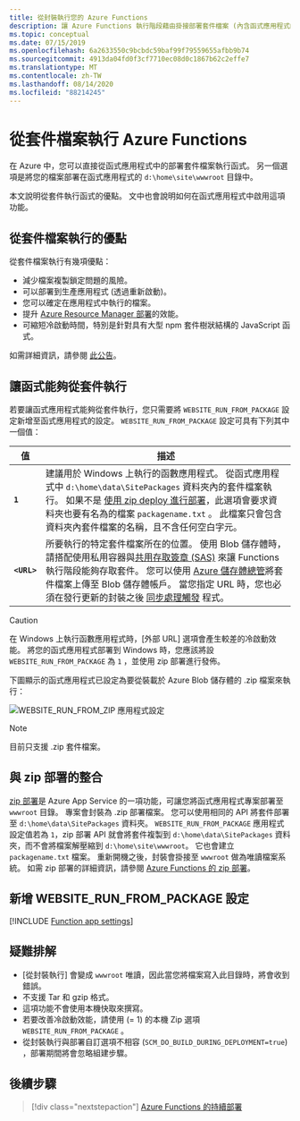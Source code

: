 ```yaml
---
title: 從封裝執行您的 Azure Functions
description: 讓 Azure Functions 執行階段藉由掛接部署套件檔案 (內含函式應用程式的專案檔) 來執行函式。
ms.topic: conceptual
ms.date: 07/15/2019
ms.openlocfilehash: 6a2633550c9bcbdc59baf99f79559655afbb9b74
ms.sourcegitcommit: 4913da04fd0f3cf7710ec08d0c1867b62c2effe7
ms.translationtype: MT
ms.contentlocale: zh-TW
ms.lasthandoff: 08/14/2020
ms.locfileid: "88214245"
---
```

# <a name="run-your-azure-functions-from-a-package-file"></a>從套件檔案執行 Azure Functions

在 Azure 中，您可以直接從函式應用程式中的部署套件檔案執行函式。 另一個選項是將您的檔案部署在函式應用程式的 `d:\home\site\wwwroot` 目錄中。

本文說明從套件執行函式的優點。 文中也會說明如何在函式應用程式中啟用這項功能。

## <a name="benefits-of-running-from-a-package-file"></a>從套件檔案執行的優點
  
從套件檔案執行有幾項優點：

+ 減少檔案複製鎖定問題的風險。
+ 可以部署到生產應用程式 (透過重新啟動)。
+ 您可以確定在應用程式中執行的檔案。
+ 提升 [Azure Resource Manager 部署](functions-infrastructure-as-code.md)的效能。
+ 可縮短冷啟動時間，特別是針對具有大型 npm 套件樹狀結構的 JavaScript 函式。

如需詳細資訊，請參閱 [此公告](https://github.com/Azure/app-service-announcements/issues/84)。

## <a name="enabling-functions-to-run-from-a-package"></a>讓函式能夠從套件執行

若要讓函式應用程式能夠從套件執行，您只需要將 `WEBSITE_RUN_FROM_PACKAGE` 設定新增至函式應用程式的設定。 `WEBSITE_RUN_FROM_PACKAGE` 設定可具有下列其中一個值：

| 值  | 描述  |
|---------|---------|
| **`1`**  | 建議用於 Windows 上執行的函數應用程式。 從函式應用程式中 `d:\home\data\SitePackages` 資料夾內的套件檔案執行。 如果不是 [使用 zip deploy 進行部署](#integration-with-zip-deployment)，此選項會要求資料夾也要有名為的檔案 `packagename.txt` 。 此檔案只會包含資料夾內套件檔案的名稱，且不含任何空白字元。 |
|**`<URL>`**  | 所要執行的特定套件檔案所在的位置。 使用 Blob 儲存體時，請搭配使用私用容器與[共用存取簽章 (SAS)](../vs-azure-tools-storage-manage-with-storage-explorer.md#generate-a-sas-in-storage-explorer) 來讓 Functions 執行階段能夠存取套件。 您可以使用 [Azure 儲存體總管](../vs-azure-tools-storage-manage-with-storage-explorer.md)將套件檔案上傳至 Blob 儲存體帳戶。 當您指定 URL 時，您也必須在發行更新的封裝之後 [同步處理觸發](functions-deployment-technologies.md#trigger-syncing) 程式。 |

> [!CAUTION]
> 在 Windows 上執行函數應用程式時，[外部 URL] 選項會產生較差的冷啟動效能。 將您的函式應用程式部署到 Windows 時，您應該將設 `WEBSITE_RUN_FROM_PACKAGE` 為 `1` ，並使用 zip 部署進行發佈。

下圖顯示的函式應用程式已設定為要從裝載於 Azure Blob 儲存體的 .zip 檔案來執行：

![WEBSITE_RUN_FROM_ZIP 應用程式設定](./media/run-functions-from-deployment-package/run-from-zip-app-setting-portal.png)

> [!NOTE]
> 目前只支援 .zip 套件檔案。

## <a name="integration-with-zip-deployment"></a>與 zip 部署的整合

[zip 部署][Zip deployment for Azure Functions]是 Azure App Service 的一項功能，可讓您將函式應用程式專案部署至 `wwwroot` 目錄。 專案會封裝為 .zip 部署檔案。 您可以使用相同的 API 將套件部署至 `d:\home\data\SitePackages` 資料夾。 `WEBSITE_RUN_FROM_PACKAGE` 應用程式設定值若為 `1`，zip 部署 API 就會將套件複製到 `d:\home\data\SitePackages` 資料夾，而不會將檔案解壓縮到 `d:\home\site\wwwroot`。 它也會建立 `packagename.txt` 檔案。 重新開機之後，封裝會掛接至 `wwwroot` 做為唯讀檔案系統。 如需 zip 部署的詳細資訊，請參閱 [Azure Functions 的 zip 部署](deployment-zip-push.md)。

## <a name="adding-the-website_run_from_package-setting"></a>新增 WEBSITE_RUN_FROM_PACKAGE 設定

[!INCLUDE [Function app settings](../../includes/functions-app-settings.md)]


## <a name="troubleshooting"></a>疑難排解

- [從封裝執行] 會變成 `wwwroot` 唯讀，因此當您將檔案寫入此目錄時，將會收到錯誤。
- 不支援 Tar 和 gzip 格式。
- 這項功能不會使用本機快取來撰寫。
- 若要改善冷啟動效能，請使用 (= 1) 的本機 Zip 選項 `WEBSITE_RUN_FROM_PACKAGE` 。
- 從封裝執行與部署自訂選項不相容 (`SCM_DO_BUILD_DURING_DEPLOYMENT=true`) ，部署期間將會忽略組建步驟。

## <a name="next-steps"></a>後續步驟

> [!div class="nextstepaction"]
> [Azure Functions 的持續部署](functions-continuous-deployment.md)

[Zip deployment for Azure Functions]: deployment-zip-push.md
